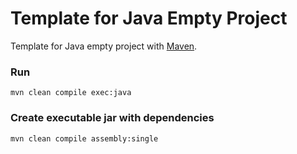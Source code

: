 Template for Java Empty Project
=====================

Template for Java empty project with [Maven](http://maven.apache.org).

### Run ###
```
mvn clean compile exec:java
```

### Create executable jar with dependencies ###
```
mvn clean compile assembly:single
```
